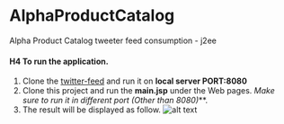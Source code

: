 # AlphaProductCatalog
Alpha Product Catalog tweeter feed consumption - j2ee

#### H4 To run the application.

1. Clone the [twitter-feed](https://github.com/derekoneil/twitter-feed) and run it on **local server PORT:8080**
2. Clone this project and run the **main.jsp** under the Web pages. _Make sure to run it in different port (Other than 8080)_**.
3. The result will be displayed as follow. ![alt text](https://imgur.com/a/9JEqmPo "Alpha Office Page")
